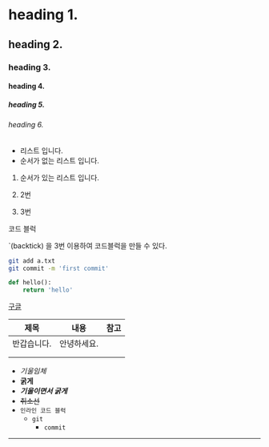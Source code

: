 # heading  1.

## heading 2.

### heading 3.

#### heading 4.

##### heading 5.

###### heading 6.

- 리스트 입니다.
- 순서가 없는 리스트 입니다.

1. 순서가 있는 리스트 입니다.
   
2. 2번

3. 3번

코드 블럭

`(backtick) 을 3번 이용하여 코드블럭을 만들 수 있다.

```bash
git add a.txt
git commit -m 'first commit'
```

```python
def hello():
    return 'hello'
```



[구글](https://google.com)

 

| 제목        | 내용        | 참고 |
| ----------- | ----------- | ---- |
| 반갑습니다. | 안녕하세요. |      |
|             |             |      |
|             |             |      |

- *기울임체*
- **굵게**
- ***기울이면서 굵게***
- ~~취소선~~
- `인라인 코드 블럭`
  - `git`
    - `commit`

---





